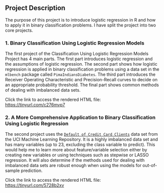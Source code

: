 ## Project Description

The purpose of this project is to introduce logistic regression in R and how to apply it in binary classification problems.
I have split the project into two core projects.  

### 1. Binary Classification Using Logistic Regression Models

The first project of the Classification Using Logistic Regression Models Project has 4 main parts. The first part introduces 
logistic regression and the assumptions of logistic regression. The second part shows how logistic regression is applied in 
binary classification problems using a data set in the `mlbench` package called `PimaIndiansDiabetes`. The third part introduces the
Receiver Operating Characteristic and Precision-Recall curves to decide on an appropriate probability threshold. The final part shows common
methods of dealing with imbalanced data sets.  

Click the link to access the rendered HTML file: https://tinyurl.com/c276mvp7  

### 2. A More Comprehensive Application to Binary Classification Using Logistic Regression

The second project uses the [`Default of Credit Card Clients`](https://archive.ics.uci.edu/ml/datasets/default+of+credit+card+clients)
data set from the UCI Machine Learning Repository. It is a highly imbalanced data set and has many variables (up to 23, excluding the class
variable to predict). This would help me to learn more about feature/variable selection either by creating new variables or using techniques
such as stepwise or LASSO regression. It will also determine if the methods used for dealing with imbalanced data sets are robust enough
when using the models for out-of-sample prediction.  

Click the link to access the rendered HTML file: https://tinyurl.com/5728b2xv
